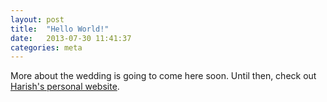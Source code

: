 ```yaml
---
layout: post
title:  "Hello World!"
date:   2013-07-30 11:41:37
categories: meta
---
```


More about the wedding is going to come here soon. Until then, check
out [Harish's personal website][harish-pw].

[harish-pw]: http://harishnarayanan.org/
